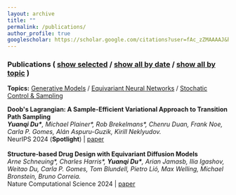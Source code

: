 ```yaml
---
layout: archive
title: ""
permalink: /publications/
author_profile: true
googlescholar: https://scholar.google.com/citations?user=fAc_zZMAAAAJ&hl=en
---
```


<h3 class="subtitle">Publications
(
    <a id="publication-by-selected" href="javascript:;", onClick="publicationBySelected();">show selected</a> /
    <a id="publication-by-date" href="javascript:;", onClick="publicationByDate();">show all by date</a> /
    <a id="publication-by-topic" href="javascript:;", onClick="publicationByTopic();">show all by topic</a>
)
</h3>
<p class="subtitle-aux"><b>Topics:</b>
    <a href="#generative-model" onClick="return publicationByTopicSpecific(this)" data-topic="generative-model">Generative Models</a> /
    <a href="#equivariant-neural-network" onClick="return publicationByTopicSpecific(this)" data-topic="equivariant-neural-network">Equivariant Neural Networks</a> /
    <a href="#control-sampling" onClick="return publicationByTopicSpecific(this)" data-topic="control-sampling">Stochatic Control & Sampling</a>
    <br />
</p>
<div id="pub-card-container" class="activated hide">
  <div class="pub-card" data-topic="control-sampling" data-year="2025" data-selected="true">
    <strong>Doob's Lagrangian: A Sample-Efficient Variational Approach to Transition Path Sampling</strong><br>
    <em><b>Yuanqi Du*</b>, Michael Plainer*, Rob Brekelmans*, Chenru Duan, Frank Noe, Carla P. Gomes, Alán Aspuru-Guzik, Kirill Neklyudov.</em><br>
    NeurIPS 2024 (<b>Spotlight</b>) | <a href="https://openreview.net/forum?id=ShJWT0n7kX">paper</a>
  </div>
  <br>

  <div class="pub-card" data-topic="control-sampling" data-year="2025" data-selected="true">
    <strong>Structure-based Drug Design with Equivariant Diffusion Models</strong><br>
    <em>Arne Schneuing*, Charles Harris*, <b>Yuanqi Du*</b>, Arian Jamasb, Ilia Igashov, Weitao Du, Carla P. Gomes, Tom Blundell, Pietro Lió, Max Welling, Michael Bronstein, Bruno Correia.</em><br>
    Nature Computational Science 2024 | <a href="https://www.nature.com/articles/s43588-024-00737-x">paper</a> 
  </div>

</div>


<script src="https://code.jquery.com/jquery-3.1.1.min.js" crossorigin="anonymous"></script>
<script src="https://cdnjs.cloudflare.com/ajax/libs/tether/1.4.0/js/tether.min.js"
        integrity="sha384-DztdAPBWPRXSA/3eYEEUWrWCy7G5KFbe8fFjk5JAIxUYHKkDx6Qin1DkWx51bBrb" crossorigin="anonymous"></script>
<script src="https://maxcdn.bootstrapcdn.com/bootstrap/4.0.0-alpha.6/js/bootstrap.min.js"
        integrity="sha384-vBWWzlZJ8ea9aCX4pEW3rVHjgjt7zpkNpZk+02D9phzyeVkE+jo0ieGizqPLForn" crossorigin="anonymous"></script>
<script type="text/javascript" src="static/js/jquery.color.min.js"></script>
<script type="text/javascript">

$.fn.isInViewport = function() {
    var elementTop = $(this).offset().top;
    var elementBottom = elementTop + $(this).outerHeight();
    var viewportTop = $(window).scrollTop();
    var viewportBottom = viewportTop + $(window).height();
    return elementBottom > viewportTop && elementTop < viewportBottom;
};

var allPublications = null;

function publicationBySelected() {
    var a = $("#publication-by-selected")
    if (a.hasClass("activated")) {
        return ;
    }

    $("#pub-container .subtitle a").removeClass("activated");
    $("#pub-container .subtitle-aux a").removeClass("activated");
    a.addClass("activated");

    $("#pub-card-container").html("");
    for (var pubId = 0; pubId < allPublications.length; pubId++) {
        var pub = $(allPublications[pubId]);
        if (pub.data("selected") == true) {
            $("#pub-card-container").append(pub);
        }
    }
}

function publicationByDate() {
    var a = $("#publication-by-date")
    if (a.hasClass("activated")) {
        return ;
    }

    $("#pub-container .subtitle a").removeClass("activated");
    $("#pub-container .subtitle-aux a").removeClass("activated");
    a.addClass("activated");

    $("#pub-card-container").html("");
    for (var pubId = 0; pubId < allPublications.length; pubId++) {
        if (pubId == 0 || $(allPublications[pubId-1]).data("year") != $(allPublications[pubId]).data("year")) {
            var year = $(allPublications[pubId]).data("year");
            $("#pub-card-container").append($("<h5 id='year-" + year.toString() + "'>" + year.toString() + "</h5>"));
        }
        $("#pub-card-container").append(allPublications[pubId]);
    }
}

function publicationByTopicInner() {
    var a = $("#publication-by-topic")
    if (a.hasClass("activated")) {
        return ;
    }
    $("#pub-container .subtitle a").removeClass("activated");
    a.addClass("activated");

    $("#pub-card-container").html("");
    for (var topicId in allTopics) {
        var topic = allTopics[topicId].name;
        var topicTitle = allTopics[topicId].title;
        // var topicTitle = topic.split("-").map(function (a) { return a[0].toUpperCase() + a.substr(1).toLowerCase(); }).join(" ");
        $("#pub-card-container").append($("<h5 id='topic-" + topic + "'>" + topicTitle + "</h5>"));
        for (var pubId = 0; pubId < allPublications.length; pubId++) {
            var pub = $(allPublications[pubId]);
            if (pub.data("topic").indexOf(topic) != -1) {
                $("#pub-card-container").append(pub);
            }
        }
    }
}

function publicationByTopicSpecificInner(a) {
    if ($(a).hasClass("activated")) {
        return false;
    }

    $("#pub-container .subtitle-aux a").removeClass("activated");
    $(a).addClass("activated");
}

function publicationByTopic() {
    publicationByTopicInner();
    publicationByTopicSpecificInner($("#pub-container .subtitle-aux a:first"));
    return true;
}

function publicationByTopicSpecific(a) {
    publicationByTopicInner();
    publicationByTopicSpecificInner(a);

    var hash = a.hash;
    $(hash).prop('id', hash.substr(1) + '-noscroll');
    window.location.hash = hash;
    $(hash + '-noscroll').prop('id', hash.substr(1));

    if (!$(hash).isInViewport()) {
        $('html, body').animate({
            scrollTop: $(hash).offset().top
        }, 1000, function(){
        });
    }

    return false;
}
</script>